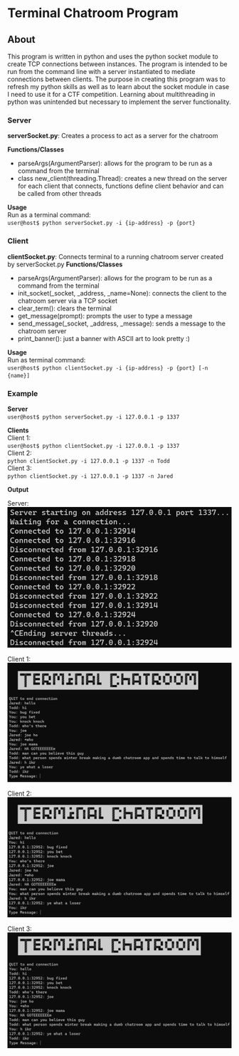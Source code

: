 # Terminal Chatroom Program
## About
This program is written in python and uses the python socket module to create TCP connections between instances.
The program is intended to be run from the command line with a server instantiated to mediate connections between clients.
The purpose in creating this program was to refresh my python skills as well as to learn about the socket module in case I need to use it for a CTF competition.
Learning about multithreading in python was unintended but necessary to implement the server functionality.

### Server
**serverSocket.py**: Creates a process to act as a server for the chatroom

**Functions/Classes**
- parseArgs(ArgumentParser): allows for the program to be run as a command from the terminal
- class new_client(threading.Thread): creates a new thread on the server for each client that connects, functions define client behavior and can be called from other threads

**Usage** \
Run as a terminal command: \
`user@host$ python serverSocket.py -i {ip-address} -p {port}`

### Client
**clientSocket.py**: Connects terminal to a running chatroom server created by serverSocket.py
**Functions/Classes**
- parseArgs(ArgumentParser): allows for the program to be run as a command from the terminal
- init_socket(\_socket, \_address, \_name=None): connects the client to the chatroom server via a TCP socket
- clear_term(): clears the terminal
- get_message(prompt): prompts the user to type a message
- send_message(\_socket, \_address, \_message): sends a message to the chatroom server
- print_banner(): just a banner with ASCII art to look pretty :)

**Usage** \
Run as terminal command: \
`user@host$ python clientSocket.py -i {ip-address} -p {port} [-n {name}]`

### Example
**Server** \
`user@host$ python serverSocket.py -i 127.0.0.1 -p 1337`

**Clients** \
Client 1: \
`user@host$ python clientSocket.py -i 127.0.0.1 -p 1337` \
Client 2: \
`python clientSocket.py -i 127.0.0.1 -p 1337 -n Todd` \
Client 3: \
`python clientSocket.py -i 127.0.0.1 -p 1337 -n Jared`

**Output**

Server: \
![Server Output](./.images/(Output)%20server_socket.PNG)

Client 1: \
![Client 1 Output](.images/Client%201.PNG)

Client 2: \
![Todd Output](.images/Todd.PNG)

Client 3: \
![Jared Output](.images/Jared.PNG)
